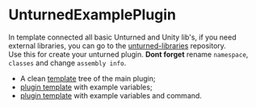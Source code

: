 # UnturnedExamplePlugin

In template connected all basic Unturned and Unity lib's, if you need external libraries, you can go to the [unturned-libraries](https://github.com/d3adwolf/unturned-libraries) repository.<br>
Use this for create your unturned plugin.
**Dont forget** rename `namespace`, `classes` and change `assembly info`.

- A clean [template](https://github.com/AstisCommunity/UnturnedExamplePlugin/tree/main) tree of the main plugin;<br>
- [plugin template](https://github.com/AstisCommunity/UnturnedExamplePlugin/tree/with-variables) with example variables;<br>
- [plugin template](https://github.com/AstisCommunity/UnturnedExamplePlugin/tree/with-commands) with example variables and command.
